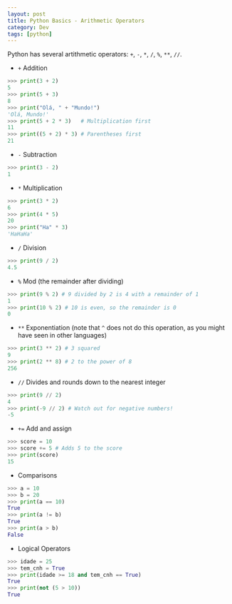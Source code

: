```yaml
---
layout: post
title: Python Basics - Arithmetic Operators
category: Dev
tags: [python]
---
```


Python has several artithmetic operators: `+`, `-`, `*`, `/`, `%`, `**`, `//`.

- `+` Addition

```python
>>> print(3 + 2)
5
>>> print(5 + 3)
8
>>> print("Olá, " + "Mundo!")
'Olá, Mundo!'
>>> print(5 + 2 * 3)   # Multiplication first
11
>>> print((5 + 2) * 3) # Parentheses first
21
```

- `-` Subtraction

```python
>>> print(3 - 2)
1
```

- `*` Multiplication

```python
>>> print(3 * 2)
6
>>> print(4 * 5)
20
>>> print("Ha" * 3)
'HaHaHa'
```

- `/` Division

```python
>>> print(9 / 2)
4.5
```

- `%` Mod (the remainder after dividing)

```python
>>> print(9 % 2) # 9 divided by 2 is 4 with a remainder of 1
1
>>> print(10 % 2) # 10 is even, so the remainder is 0
0
```

- `**` Exponentiation (note that `^` does not do this operation, as you might have seen in other languages)

```python
>>> print(3 ** 2) # 3 squared
9
>>> print(2 ** 8) # 2 to the power of 8
256
```

- `//` Divides and rounds down to the nearest integer

```python
>>> print(9 // 2)
4
>>> print(-9 // 2) # Watch out for negative numbers!
-5
```

- `+=` Add and assign

```python
>>> score = 10
>>> score += 5 # Adds 5 to the score
>>> print(score)
15
```

- Comparisons

```python
>>> a = 10
>>> b = 20
>>> print(a == 10)
True
>>> print(a != b)
True
>>> print(a > b)
False
```

- Logical Operators

```python
>>> idade = 25
>>> tem_cnh = True
>>> print(idade >= 18 and tem_cnh == True)
True
>>> print(not (5 > 10))
True
```
